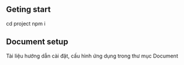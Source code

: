 ## Geting start
cd project
npm i

## Document setup
Tài liệu hướng dẫn cài đặt, cấu hình ứng dụng trong thư mục Document

